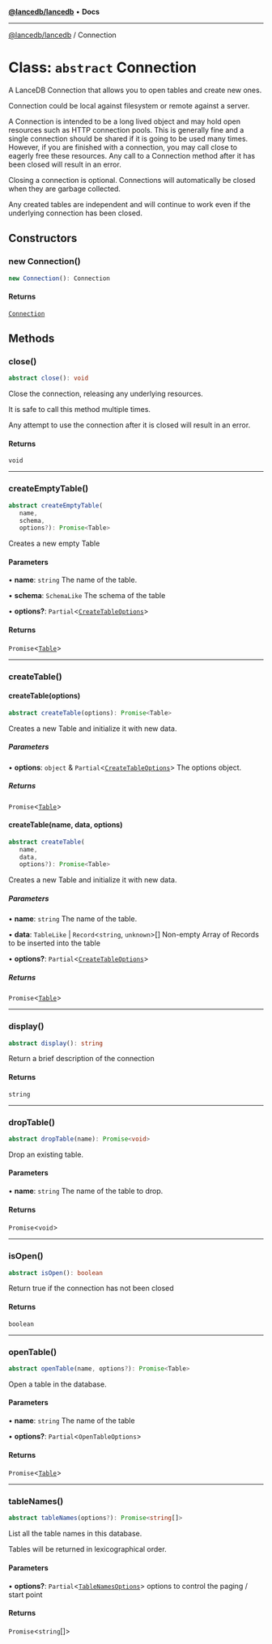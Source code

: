 [**@lancedb/lancedb**](../README.md) • **Docs**

***

[@lancedb/lancedb](../globals.md) / Connection

# Class: `abstract` Connection

A LanceDB Connection that allows you to open tables and create new ones.

Connection could be local against filesystem or remote against a server.

A Connection is intended to be a long lived object and may hold open
resources such as HTTP connection pools.  This is generally fine and
a single connection should be shared if it is going to be used many
times. However, if you are finished with a connection, you may call
close to eagerly free these resources.  Any call to a Connection
method after it has been closed will result in an error.

Closing a connection is optional.  Connections will automatically
be closed when they are garbage collected.

Any created tables are independent and will continue to work even if
the underlying connection has been closed.

## Constructors

### new Connection()

```ts
new Connection(): Connection
```

#### Returns

[`Connection`](Connection.md)

## Methods

### close()

```ts
abstract close(): void
```

Close the connection, releasing any underlying resources.

It is safe to call this method multiple times.

Any attempt to use the connection after it is closed will result in an error.

#### Returns

`void`

***

### createEmptyTable()

```ts
abstract createEmptyTable(
   name,
   schema,
   options?): Promise<Table>
```

Creates a new empty Table

#### Parameters

• **name**: `string`
  The name of the table.

• **schema**: `SchemaLike`
  The schema of the table

• **options?**: `Partial`&lt;[`CreateTableOptions`](../interfaces/CreateTableOptions.md)&gt;

#### Returns

`Promise`&lt;[`Table`](Table.md)&gt;

***

### createTable()

#### createTable(options)

```ts
abstract createTable(options): Promise<Table>
```

Creates a new Table and initialize it with new data.

##### Parameters

• **options**: `object` & `Partial`&lt;[`CreateTableOptions`](../interfaces/CreateTableOptions.md)&gt;
  The options object.

##### Returns

`Promise`&lt;[`Table`](Table.md)&gt;

#### createTable(name, data, options)

```ts
abstract createTable(
   name,
   data,
   options?): Promise<Table>
```

Creates a new Table and initialize it with new data.

##### Parameters

• **name**: `string`
  The name of the table.

• **data**: `TableLike` \| `Record`&lt;`string`, `unknown`&gt;[]
  Non-empty Array of Records
  to be inserted into the table

• **options?**: `Partial`&lt;[`CreateTableOptions`](../interfaces/CreateTableOptions.md)&gt;

##### Returns

`Promise`&lt;[`Table`](Table.md)&gt;

***

### display()

```ts
abstract display(): string
```

Return a brief description of the connection

#### Returns

`string`

***

### dropTable()

```ts
abstract dropTable(name): Promise<void>
```

Drop an existing table.

#### Parameters

• **name**: `string`
  The name of the table to drop.

#### Returns

`Promise`&lt;`void`&gt;

***

### isOpen()

```ts
abstract isOpen(): boolean
```

Return true if the connection has not been closed

#### Returns

`boolean`

***

### openTable()

```ts
abstract openTable(name, options?): Promise<Table>
```

Open a table in the database.

#### Parameters

• **name**: `string`
  The name of the table

• **options?**: `Partial`&lt;`OpenTableOptions`&gt;

#### Returns

`Promise`&lt;[`Table`](Table.md)&gt;

***

### tableNames()

```ts
abstract tableNames(options?): Promise<string[]>
```

List all the table names in this database.

Tables will be returned in lexicographical order.

#### Parameters

• **options?**: `Partial`&lt;[`TableNamesOptions`](../interfaces/TableNamesOptions.md)&gt;
  options to control the
  paging / start point

#### Returns

`Promise`&lt;`string`[]&gt;
